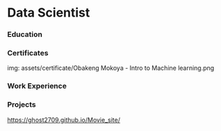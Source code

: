 # Data Scientist

### Education

### Certificates
img: assets/certificate/Obakeng Mokoya - Intro to Machine learning.png

### Work Experience

### Projects
https://ghost2709.github.io/Movie_site/
